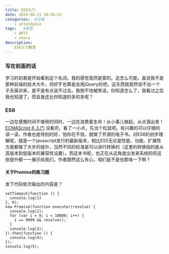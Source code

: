 ```yaml
---
title: ES6入门
date: 2019-06-21 10:36:22
categories:  #分类
    - attendance
tags:   #标签
    - ARTS
    - share 
description: 
    ES6入门教育
---
```


### 写在前面的话
学习的初衷是开始看到这个名词，我的感觉竟然是蒙的。这怎么可能，虽说我不是那种前端的技术大牛，但好歹也算是会用jQuery的吧，这东西我竟然说不出一个子丑寅卯来，是不是有点说不过去。我倒不怕被笑话，你知道怎么了，我看过之后我也知道了。而且我还比你知道的多的多呢？
### ES6

一边在感慨时间不够用的同时，一边在浪费着生命！从小事儿做起，从点滴出发！
[ECMAScript 6 入门](http://es6.ruanyifeng.com/)
没看完，看了一小点，先当个松鼠吧。有兴趣的可以仔细的读一读，作者也是特别的好，怕你花不钱，就做了开源的电子书。对ES6的初步理解呢，就是一个javascript发行的最新版本，相比ES5无论是性能、功能、扩展性方面都做了大步的提升，当然不同的标准是可以进行转换的（这里的转换指的是从高版本到低版本的兼容性设置）。而这本书呢，也正在从这角度出发来系统的将这些提升都一一展示给我们，作者既然这么有心，咱们是不是也那啥一下啊？

#### 关于Promise的练习题
发下代码依次输出的内容是？
```Js
setTimeout(function () {
  console.log(1)
}, 0);
new Promise(function executor(resolve) {
  console.log(2);
  for (var i = 0; i < 10000; i++) {
    i == 9999 && resolve();
  }
  console.log(3);
}).then(function () {
  console.log(4);
});
console.log(5);
```